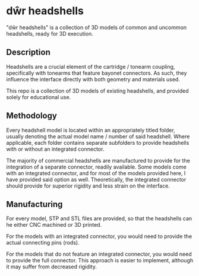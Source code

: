 # dŵr headshells

"dŵr headshells" is a collection of 3D models of common and uncommon headshells, ready for 3D execution.

## Description

Headshells are a crucial element of the cartridge / tonearm coupling, specifically with tonearms that feature bayonet connectors. As such, they influence the interface directly with both geometry and materials used.

This repo is a collection of 3D models of existing headshells, and provided solely for educational use.

## Methodology

Every headshell model is located within an appropriately titled folder, usually denoting the actual model name / number of said headshell. Where applicable, each folder contains separate subfolders to provide headshells with or without an integrated connector.

The majority of commercial headshells are manufactured to provide for the integration of a separate connector, readily available. Some models come with an integrated connector, and for most of the models provided here, I have provided said option as well. Theoretically, the integrated connector should provide for superior rigidity and less strain on the interface.

## Manufacturing

For every model, STP and STL files are provided, so that the headshells can he either CNC machined or 3D printed.

For the models with an integrated connector, you would need to provide the actual connecting pins (rods).

For the models that do not feature an integrated connector, you would need to provide the full connector. This approach is easier to implement, although it may suffer from decreased rigidity.